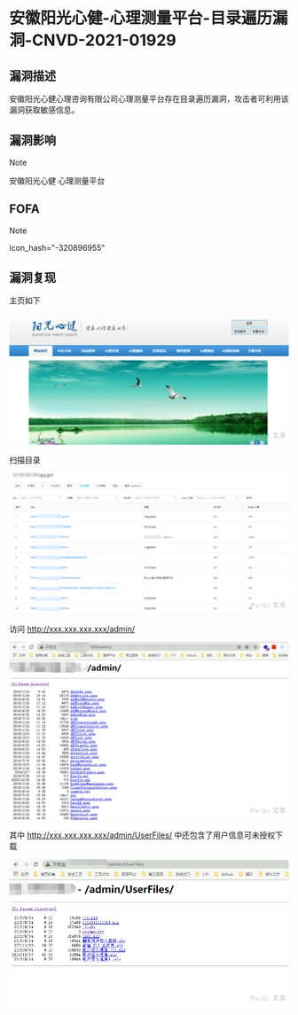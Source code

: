# 安徽阳光心健-心理测量平台-目录遍历漏洞-CNVD-2021-01929

## 漏洞描述

安徽阳光心健心理咨询有限公司心理测量平台存在目录遍历漏洞，攻击者可利用该漏洞获取敏感信息。

## 漏洞影响

> [!NOTE]
>
> 安徽阳光心健 心理测量平台

## FOFA

> [!NOTE]
>
> icon_hash="-320896955"

## 漏洞复现

主页如下

![](安徽阳光心健-心理测量平台-目录遍历漏洞-CNVD-2021-01929.assets/1627363141994595.jpg)

扫描目录

![](安徽阳光心健-心理测量平台-目录遍历漏洞-CNVD-2021-01929.assets/1627363142329343.jpg)

访问 http://xxx.xxx.xxx.xxx/admin/

![](安徽阳光心健-心理测量平台-目录遍历漏洞-CNVD-2021-01929.assets/1627363142593292.jpg)

其中 http://xxx.xxx.xxx.xxx/admin/UserFiles/ 中还包含了用户信息可未授权下载

![](安徽阳光心健-心理测量平台-目录遍历漏洞-CNVD-2021-01929.assets/16273631427870789.jpg)